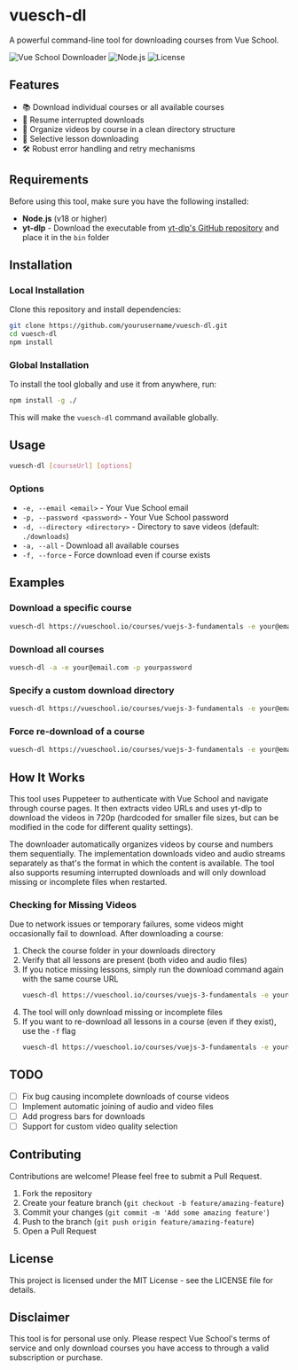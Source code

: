 # vuesch-dl

A powerful command-line tool for downloading courses from Vue School.

![Vue School Downloader](https://img.shields.io/badge/Vue%20School-Downloader-42b883)
![Node.js](https://img.shields.io/badge/Node.js-18%2B-brightgreen)
![License](https://img.shields.io/badge/License-MIT-blue)

## Features

-   📚 Download individual courses or all available courses
-   🔄 Resume interrupted downloads
-   📂 Organize videos by course in a clean directory structure
-   🎯 Selective lesson downloading
-   🛠️ Robust error handling and retry mechanisms

## Requirements

Before using this tool, make sure you have the following installed:

-   **Node.js** (v18 or higher)
-   **yt-dlp** - Download the executable from [yt-dlp's GitHub repository](https://github.com/yt-dlp/yt-dlp/releases) and place it in the `bin` folder

## Installation

### Local Installation

Clone this repository and install dependencies:

```bash
git clone https://github.com/yourusername/vuesch-dl.git
cd vuesch-dl
npm install
```

### Global Installation

To install the tool globally and use it from anywhere, run:

```bash
npm install -g ./
```

This will make the `vuesch-dl` command available globally.

## Usage

```bash
vuesch-dl [courseUrl] [options]
```

### Options

-   `-e, --email <email>` - Your Vue School email
-   `-p, --password <password>` - Your Vue School password
-   `-d, --directory <directory>` - Directory to save videos (default: `./downloads`)
-   `-a, --all` - Download all available courses
-   `-f, --force` - Force download even if course exists

## Examples

### Download a specific course

```bash
vuesch-dl https://vueschool.io/courses/vuejs-3-fundamentals -e your@email.com -p yourpassword
```

### Download all courses

```bash
vuesch-dl -a -e your@email.com -p yourpassword
```

### Specify a custom download directory

```bash
vuesch-dl https://vueschool.io/courses/vuejs-3-fundamentals -e your@email.com -p yourpassword -d ./my-courses
```

### Force re-download of a course

```bash
vuesch-dl https://vueschool.io/courses/vuejs-3-fundamentals -e your@email.com -p yourpassword -f
```

## How It Works

This tool uses Puppeteer to authenticate with Vue School and navigate through course pages. It then extracts video URLs and uses yt-dlp to download the videos in 720p (hardcoded for smaller file sizes, but can be modified in the code for different quality settings).

The downloader automatically organizes videos by course and numbers them sequentially. The implementation downloads video and audio streams separately as that's the format in which the content is available. The tool also supports resuming interrupted downloads and will only download missing or incomplete files when restarted.

### Checking for Missing Videos

Due to network issues or temporary failures, some videos might occasionally fail to download. After downloading a course:

1. Check the course folder in your downloads directory
2. Verify that all lessons are present (both video and audio files)
3. If you notice missing lessons, simply run the download command again with the same course URL
    ```bash
    vuesch-dl https://vueschool.io/courses/vuejs-3-fundamentals -e your@email.com -p yourpassword
    ```
4. The tool will only download missing or incomplete files
5. If you want to re-download all lessons in a course (even if they exist), use the `-f` flag
    ```bash
    vuesch-dl https://vueschool.io/courses/vuejs-3-fundamentals -e your@email.com -p yourpassword -f
    ```

## TODO

-   [ ] Fix bug causing incomplete downloads of course videos
-   [ ] Implement automatic joining of audio and video files
-   [ ] Add progress bars for downloads
-   [ ] Support for custom video quality selection

## Contributing

Contributions are welcome! Please feel free to submit a Pull Request.

1. Fork the repository
2. Create your feature branch (`git checkout -b feature/amazing-feature`)
3. Commit your changes (`git commit -m 'Add some amazing feature'`)
4. Push to the branch (`git push origin feature/amazing-feature`)
5. Open a Pull Request

## License

This project is licensed under the MIT License - see the LICENSE file for details.

## Disclaimer

This tool is for personal use only. Please respect Vue School's terms of service and only download courses you have access to through a valid subscription or purchase.
